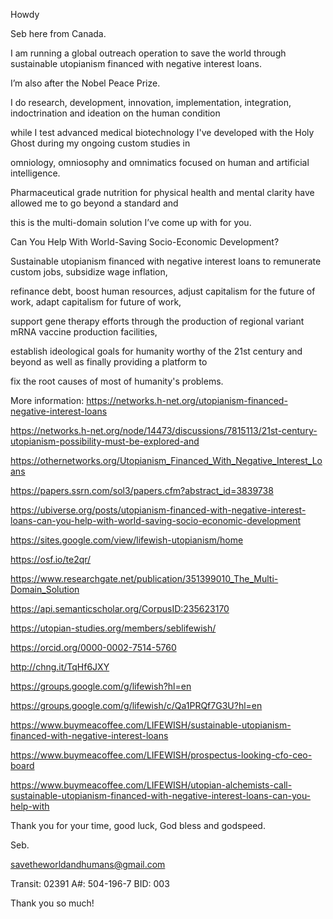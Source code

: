 Howdy

Seb here from Canada.

I am running a global outreach operation to save the world through sustainable utopianism financed with negative interest loans. 

I’m also after the Nobel Peace Prize.

I do research, development, innovation, implementation, integration, indoctrination and ideation on the human condition 

while I test advanced medical biotechnology I've developed with the Holy Ghost during my ongoing custom studies in 

omniology, omniosophy and omnimatics focused on human and artificial intelligence.

Pharmaceutical grade nutrition for physical health and mental clarity have allowed me to go beyond a standard and 

this is the multi-domain solution I’ve come up with for you.

Can You Help With World-Saving Socio-Economic Development?

Sustainable utopianism financed with negative interest loans to remunerate custom jobs, subsidize wage inflation, 

refinance debt, boost human resources, adjust capitalism for the future of work, adapt capitalism for future of work, 

support gene therapy efforts through the production of regional variant mRNA vaccine production facilities, 

establish ideological goals for humanity worthy of the 21st century and beyond as well as finally providing a platform to 

fix the root causes of most of humanity's problems.

More information:
https://networks.h-net.org/utopianism-financed-negative-interest-loans

https://networks.h-net.org/node/14473/discussions/7815113/21st-century-utopianism-possibility-must-be-explored-and

https://othernetworks.org/Utopianism_Financed_With_Negative_Interest_Loans

https://papers.ssrn.com/sol3/papers.cfm?abstract_id=3839738

https://ubiverse.org/posts/utopianism-financed-with-negative-interest-loans-can-you-help-with-world-saving-socio-economic-development

https://sites.google.com/view/lifewish-utopianism/home

https://osf.io/te2qr/

https://www.researchgate.net/publication/351399010_The_Multi-Domain_Solution

https://api.semanticscholar.org/CorpusID:235623170

https://utopian-studies.org/members/seblifewish/

https://orcid.org/0000-0002-7514-5760

http://chng.it/TqHf6JXY

https://groups.google.com/g/lifewish?hl=en

https://groups.google.com/g/lifewish/c/Qa1PRQf7G3U?hl=en

https://www.buymeacoffee.com/LIFEWISH/sustainable-utopianism-financed-with-negative-interest-loans

https://www.buymeacoffee.com/LIFEWISH/prospectus-looking-cfo-ceo-board

https://www.buymeacoffee.com/LIFEWISH/utopian-alchemists-call-sustainable-utopianism-financed-with-negative-interest-loans-can-you-help-with


Thank you for your time, good luck, God bless and godspeed.  
 
Seb.  
 
 
savetheworldandhumans@gmail.com

Transit:               02391
A#:                      504-196-7
BID:                     003
 
Thank you so much!
